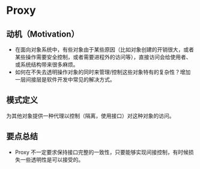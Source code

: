 # Proxy

## 动机（Motivation）

- 在面向对象系统中，有些对象由于某些原因（比如对象创建的开销很大，或者某些操作需要安全控制，或者需要进程外的访问等），直接访问会给使用者、或系统结构带来很多麻烦。
- 如何在不失去透明操作对象的同时来管理/控制这些对象特有的复杂性？增加一层间接层是软件开发中常见的解决方式。

## 模式定义

为其他对象提供一种代理以控制（隔离，使用接口）对这种对象的访问。

## 要点总结

- Proxy 不一定要求保持接口完整的一致性，只要能够实现间接控制，有时候损失一些透明性是可以接受的。